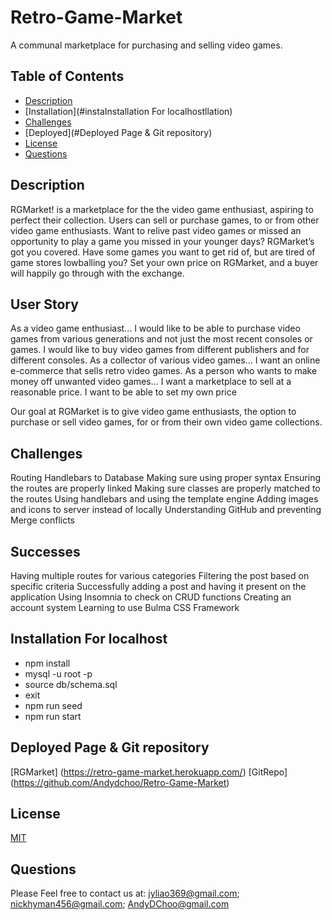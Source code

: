 # Retro-Game-Market
A communal marketplace for purchasing and selling video games.

## Table of Contents
  * [Description](#description)
  * [Installation](#instaInstallation For localhostllation)
  * [Challenges](#challenges)
  * [Deployed](#Deployed Page & Git repository)
  * [License](#license)
  * [Questions](#questions)

## Description
RGMarket! is a marketplace for the the video game enthusiast, aspiring to perfect their collection. Users can sell or purchase games, to or from other video game enthusiasts.
Want to relive past video games or missed an opportunity to play a game you missed in your younger days? RGMarket’s got you covered.
Have some games you want to get rid of, but are tired of game stores lowballing you? Set your own price on RGMarket, and a buyer will happily go through with the exchange.

## User Story


As a video game enthusiast...
I would like to be able to purchase video games from various generations and not just the most recent consoles or games.
I would like to buy video games from different publishers and for different consoles.
As a collector of various video games...
I want an online e-commerce that sells retro video games.
As a person who wants to make money off unwanted video games...
I want a marketplace to sell at a reasonable price.
I want to be able to set my own price

Our goal at RGMarket is to give video game enthusiasts, the option to purchase or sell video games, for or from their own video game collections.

## Challenges
Routing Handlebars to Database
Making sure using proper syntax
Ensuring the routes are properly linked
Making sure classes are properly matched to  the routes
Using handlebars and using the template engine
Adding images and icons to server instead of locally
Understanding GitHub and preventing Merge conflicts

## Successes
Having multiple routes for various categories
Filtering the post based on specific criteria
Successfully adding a post and having it present on the application
Using Insomnia to check on CRUD functions
Creating an account system
Learning to use Bulma CSS Framework

## Installation For localhost
* npm install
* mysql -u root -p
* source db/schema.sql
* exit
* npm run seed 
* npm run start

## Deployed Page & Git repository
[RGMarket] (https://retro-game-market.herokuapp.com/)
[GitRepo] (https://github.com/Andydchoo/Retro-Game-Market)

## License
[MIT](https://opensource.org/licenses/MIT)

## Questions
Please Feel free to contact us at:
jyliao369@gmail.com;
nickhyman456@gmail.com; 
AndyDChoo@gmail.com
